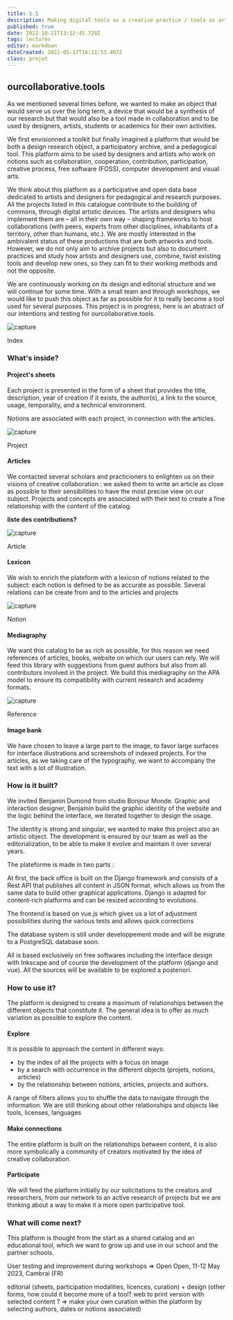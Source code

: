```yaml
---
title: 5.5
description: Making digital tools as a creative practice / tools as art
published: true
date: 2022-10-21T13:12:45.728Z
tags: lectures
editor: markdown
dateCreated: 2022-05-17T16:11:53.407Z
class: projet
---
```


## ourcollaborative.tools

As we mentioned several times before, we wanted to make an object that would serve us over the long term, a device that would be a synthesis of our research but that would also be a tool made in collaboration and to be used by designers, artists, students or academics for their own activities.

We first envisionned a toolkit but finally imagined a platform that would be both a design research object, a participatory archive, and a pedagogical tool.
This platform aims to be used by designers and artists who work on notions such as collaboration, cooperation, contribution, participation, creative process, free software (FOSS), computer development and visual arts.

We think about this platform as a participative and open data base dedicated to artists and designers for pedagogical and research purposes. All the projects listed in this catalogue contribute to the building of commons, through digital artistic devices. The artists and designers who implement them are – all in their own way – shaping frameworks to host collaborations (with peers, experts from other disciplines, inhabitants of a territory, other than humans, etc.). We are mostly interested in the ambivalent status of these productions that are both artworks and tools. However, we do not only aim to archive projects but also to document practices and study how artists and designers use, combine, twist existing tools and develop new ones, so they can fit to their working methods and not the opposite.

We are continuously working on its design and editorial structure and we will continue for some time. With a small team and through workshops, we would like to push this object as far as possible for it to really become a tool used for several purposes. This project is in progress, here is an abstract of our intentions and testing for ourcollaborative.tools.

![capture](img/20230421160113.png)
<figcaption>Index</figcaption>

### What's inside?

#### Project's sheets

Each project is presented in the form of a sheet that provides the title, description, year of creation if it exists, the author(s), a link to the source, usage, temporality, and a technical environment.

Notions are associated with each project, in connection with the articles.

![capture](img/20230421160147.png)
<figcaption>Project</figcaption>

#### Articles

We contacted several scholars and practicioners to enlighten us on their visions of creative collaboration : we asked them to write an article as close as possible to their sensibilities to have the most precise view on our subject.
Projects and concepts are associated with their text to create a fine relationship with the content of the catalog.

**liste des contributions?**

![capture](img/20230421160210.png)
<figcaption>Article</figcaption>

#### Lexicon

We wish to enrich the plateform with a lexicon of notions related to the subject: each notion is defined to be as accurate as possible.
Several relations can be create from and to the articles and projects

![capture](img/20230421160352.png)
<figcaption>Notion</figcaption>

#### Mediagraphy

We want this catalog to be as rich as possible, for this reason we need references of articles, books, website on which our users can rely. We will feed this library with suggestions from guest authors but also from all contributors involved in the project.
We build this mediagraphy on the APA model to ensure its compatibility with current research and academy formats.

![capture](img/20230421160411.png)
<figcaption>Reference</figcaption>

#### Image bank

We have chosen to leave a large part to the image, to favor large surfaces for interface illustrations and screenshots of indexed projects. For the articles, as we taking care of the typography, we want to accompany the text with a lot of illustration.

### How is it built?

We invited Benjamin Dumond from studio Bonjour Monde. Graphic and interaction designer, Benjamin build the graphic identity of the website and the logic behind the interface, we iterated together to design the usage.

The identity is strong and singular, we wanted to make this project also an artistic object. The development is ensured by our team as well as the editorialization, to be able to make it evolve and maintain it over several years.

The plateforme is made in two parts :

At first, the back office is built on the Django framework and consists of a Rest API that publishes all content in JSON format, which allows us from the same data to build other graphical applications. Django is adapted for content-rich platforms and can be resized according to evolutions.

The frontend is based on vue.js which gives us a lot of adjustment possibilities during the various tests and allows quick corrections

The database system is still under developpement mode and will be migrate to a PostgreSQL database soon.

All is based exclusively on free softwares including the interface design with Inkscape and of course the development of the platform (django and vue).
All the sources will be available to be explored a posteriori.

### How to use it?

The platform is designed to create a maximum of relationships between the different objects that constitute it. 
The general idea is to offer as much variation as possible to explore the content.

#### Explore

It is possible to approach the content in different ways:
- by the index of all the projects with a focus on image
- by a search with occurrence in the different objects (projets, notions, articles)
- by the relationship between notions, articles, projects and authors.

A range of filters allows you to shuffle the data to navigate through the information.
We are still thinking about other relationships and objects like tools, licenses, languages

#### Make connections

The entire platform is built on the relationships between content, it is also more symbolically a community of creators motivated by the idea of ​​creative collaboration.

#### Participate

We will feed the platform initially by our solicitations to the creators and researchers, from our network to an active research of projects but we are thinking about a way to make it a more open participative tool.



### What will come next?

This platform is thought from the start as a shared catalog and an educational tool, which we want to grow up and use in our school and the partner schools.

User testing and improvement during workshops
=> Open Open, 11-12 May 2023, Cambrai (FR)

editorial (sheets, participation modalities, licences, curation) + design (other forms, how could it become more of a tool? web to print version with selected content ? => make your own curation within the platform by selecting authors, dates or notions associated)

